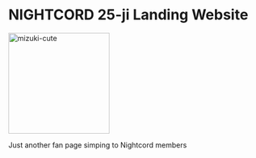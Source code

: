 # NIGHTCORD 25-ji Landing Website

<img src="https://i.pinimg.com/originals/12/94/d4/1294d4d3d16d864d97b384e27e62671a.png"
     alt="mizuki-cute" width="200" height="200"/>

Just another fan page simping to Nightcord members
